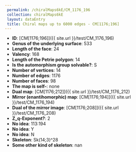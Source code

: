 ```yaml
--- 
 permalink: /chiralMaps6kE/CM_1176_196 
 collection: chiralMaps6kE
 layout: dataEntry
 title: Chiral maps up to 6000 edges - CM[1176;196]
---
```


- **ID**: [CM[1176;196]]({{ site.url }}/test/CM_1176_196)
- **Genus of the underlying surface**: 533
- **Length of the face**: 24
- **Valency**: 168
- **Length of the Petrie polygon**: 14
- **Is the automorphism group solvable?**: S
- **Number of vertices**: 14
- **Number of edges**: 1176
- **Number of faces**: 98
- **The map is self-**: none
- **Dual map**: [CM[1176;212]]({{ site.url }}/test/CM_1176_212)
- **Mirror (enantihomorphic) map**: [CM[1176;194]]({{ site.url }}/test/CM_1176_194)
- **Dual of the mirror image**: [CM[1176;208]]({{ site.url }}/test/CM_1176_208)
- **Z_q-Exponent?**: 2
- **No idea**:  113:194
- **No idea**: Y
- **No idea**: N
- **Skeleton**: Sk(14;3)^28
- **Some other kind of skeleton**: nan
